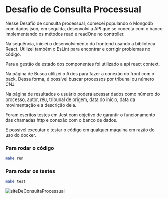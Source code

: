  # Desafio de Consulta Processual

Nesse Desafio de consulta processual, comecei populando o Mongodb com dados json, em seguida, desenvolvi a API que se conecta com o banco 
implementando os métodos read e readOne no controller. 

Na sequência, iniciei o desenvolvimento do frontend usando a biblioteca React. Utilizei também o EsLint para encontrar e corrigir problemas no código. 

Para a gestão de estado dos componentes foi utilizado a api react context.

Na página de Busca utilizei o Axios para fazer a conexão do front com o back. Dessa forma, é possível buscar processos por tribunal ou número CNJ. 

Na página de resultados o usuário poderá acessar dados como número do processo, autor, réu, tribunal de origem, data do início, data da movimentação e a descrição dela.

Foram escritos testes em Jest com objetivo de garantir o funcionamento das chamadas http e conexão com o banco de dados.

É possível executar e testar o código em qualquer máquina em razão do uso do docker.

### Para rodar o código
```bash
make run
```



### Para rodar os testes 
```bash
make test
```

![siteDeConsultaProcessual](https://user-images.githubusercontent.com/75230945/231012078-1dd95ba6-9dc5-4aa8-b1f4-b0824a2fadd9.gif)
